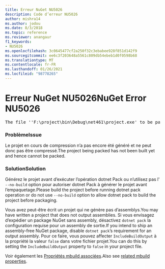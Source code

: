 ```yaml
---
title: Erreur NuGet NU5026
description: Code d’erreur NU5026
author: mishra14
ms.author: jodou
ms.date: 8/3/2018
ms.topic: reference
ms.reviewer: anangaur
f1_keywords:
- NU5026
ms.openlocfilehash: 3c0645477cf2a250f32c3ebabee928f851d142f9
ms.sourcegitcommit: ee6c3f203648a5561c809db54ebeb1d0f0598b68
ms.translationtype: MT
ms.contentlocale: fr-FR
ms.lasthandoff: 01/26/2021
ms.locfileid: "98778265"
---
```

# <a name="nuget-error-nu5026"></a><span data-ttu-id="05951-103">Erreur NuGet NU5026</span><span class="sxs-lookup"><span data-stu-id="05951-103">NuGet Error NU5026</span></span>
<pre>The file ''F:\project\bin\Debug\net461\project.exe' to be packed was not found on disk.</pre>

### <a name="issue"></a><span data-ttu-id="05951-104">Problème</span><span class="sxs-lookup"><span data-stu-id="05951-104">Issue</span></span>

<span data-ttu-id="05951-105">Le projet en cours de compression n’a pas encore été généré et ne peut donc pas être compressé.</span><span class="sxs-lookup"><span data-stu-id="05951-105">The project being packed has not been built yet and hence cannot be packed.</span></span>


### <a name="solution"></a><span data-ttu-id="05951-106">Solution</span><span class="sxs-lookup"><span data-stu-id="05951-106">Solution</span></span>

<span data-ttu-id="05951-107">Générez le projet avant d’exécuter l’opération dotnet Pack ou n’utilisez pas l' `--no-build` option pour autoriser dotnet Pack à générer le projet avant l’empaquetage.</span><span class="sxs-lookup"><span data-stu-id="05951-107">Please build the project before running dotnet pack operation or do not use `--no-build` option to allow dotnet pack to build the project before packaging.</span></span>

<span data-ttu-id="05951-108">Vous avez peut-être écrit un projet qui ne génère pas d’assemblys.</span><span class="sxs-lookup"><span data-stu-id="05951-108">You may have written a project that does not output assemblies.</span></span> <span data-ttu-id="05951-109">Si vous envisagez d’expédier un package NuGet sans assembly, désactivez `dotnet pack` la configuration requise pour un assembly de sortie.</span><span class="sxs-lookup"><span data-stu-id="05951-109">If you intend to ship an assembly-free NuGet package, disable `dotnet pack`’s requirement for an output assembly.</span></span> <span data-ttu-id="05951-110">Pour ce faire, vous pouvez affecter `IncludeBuildOutput` à la propriété la valeur `false` dans votre fichier projet.</span><span class="sxs-lookup"><span data-stu-id="05951-110">You can do this by setting the `IncludeBuildOutput` property to `false` in your project file.</span></span>

<span data-ttu-id="05951-111">Voir également les [Propriétés mbuild associées](../msbuild-targets.md#output-assemblies).</span><span class="sxs-lookup"><span data-stu-id="05951-111">Also see [related mbuild properties](../msbuild-targets.md#output-assemblies).</span></span>

